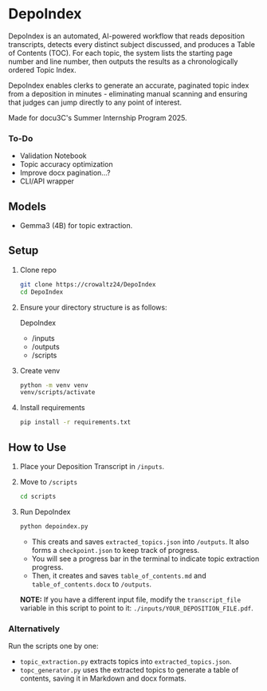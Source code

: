 # DepoIndex

DepoIndex is an automated, AI-powered workflow that reads deposition transcripts, detects every distinct subject discussed, and produces a Table of Contents (TOC). For each topic, the system lists the starting page number and line number, then outputs the results as a chronologically ordered Topic Index.

DepoIndex enables clerks to generate an accurate, paginated topic index from a deposition in minutes - eliminating manual scanning and ensuring that judges can jump directly to any point of interest.

Made for docu3C's Summer Internship Program 2025.

### To-Do
- Validation Notebook
- Topic accuracy optimization
- Improve docx pagination...?
- CLI/API wrapper

## Models

- Gemma3 (4B) for topic extraction.
<!-- - DeepSeek-R1 (8B) for validation and reasoning. -->
  
## Setup
1. Clone repo
   ```bash
   git clone https://crowaltz24/DepoIndex
   cd DepoIndex
   ```

2. Ensure your directory structure is as follows:
   
   DepoIndex
   - /inputs
   - /outputs
   - /scripts
   
3. Create venv
   ```bash
   python -m venv venv
   venv/scripts/activate
   ```

4. Install requirements
   ```bash
   pip install -r requirements.txt
   ```

## How to Use
1. Place your Deposition Transcript in `/inputs`.
   
2. Move to `/scripts`
   ```bash
   cd scripts
   ```

3. Run DepoIndex
   ```bash
   python depoindex.py
   ```

   - This creats and saves `extracted_topics.json` into `/outputs`. It also forms a `checkpoint.json` to keep track of progress.
   - You will see a progress bar in the terminal to indicate topic extraction progress.
   - Then, it creates and saves `table_of_contents.md` and `table_of_contents.docx` to `/outputs`.

   **NOTE:** If you have a different input file, modify the `transcript_file` variable in this script to point to it: `./inputs/YOUR_DEPOSITION_FILE.pdf`.

### Alternatively

Run the scripts one by one:
- `topic_extraction.py` extracts topics into `extracted_topics.json`.
- `topc_generator.py` uses the extracted topics to generate a table of contents, saving it in Markdown and docx formats.